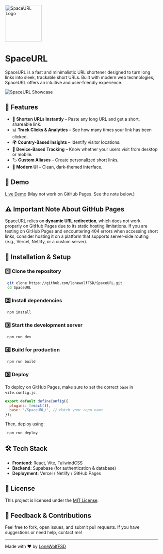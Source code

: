 <img src="https://i.ibb.co/Q3ymGmVN/DALL-E-2025-02-20-17-59-47-A-minimalistic-vector-logo-of-Earth-in-space-The-design-should-be-clean-a.png" alt="SpaceURL Logo" width="120" />

# SpaceURL

SpaceURL is a fast and minimalistic URL shortener designed to turn long links into sleek, trackable short URLs. Built with modern web technologies, SpaceURL offers an intuitive and user-friendly experience.

![SpaceURL Showcase](https://i.ibb.co/Kj4wMQBY/Screenshot-2025-02-21-184402.png)

## 🌟 Features

- 🔗 **Shorten URLs Instantly** – Paste any long URL and get a short, shareable link.
- 📊 **Track Clicks & Analytics** – See how many times your link has been clicked.
- 🌍 **Country-Based Insights** – Identify visitor locations.
- 📱 **Device-Based Tracking** – Know whether your users visit from desktop or mobile.
- 🏷️ **Custom Aliases** – Create personalized short links.
- 🎨 **Modern UI** – Clean, dark-themed interface.



## 🚀 Demo
[Live Demo](https://lonewolffsd.github.io/SpaceURL/) (May not work on GitHub Pages. See the note below.)



## ⚠️ Important Note About GitHub Pages
SpaceURL relies on **dynamic URL redirection**, which does not work properly on GitHub Pages due to its static hosting limitations. If you are testing on GitHub Pages and encountering 404 errors when accessing short links, consider hosting it on a platform that supports server-side routing (e.g., Vercel, Netlify, or a custom server).

## 🔧 Installation & Setup

### 1️⃣ Clone the repository
```sh
 git clone https://github.com/lonewolfFSD/SpaceURL.git
 cd SpaceURL
```

### 2️⃣ Install dependencies
```sh
 npm install
```

### 3️⃣ Start the development server
```sh
 npm run dev
```

### 4️⃣ Build for production
```sh
 npm run build
```

### 5️⃣ Deploy
To deploy on GitHub Pages, make sure to set the correct `base` in `vite.config.js`:
```js
export default defineConfig({
  plugins: [react()],
  base: '/SpaceURL/', // Match your repo name
});
```
Then, deploy using:
```sh
 npm run deploy
```

## 🛠️ Tech Stack
- **Frontend:** React, Vite, TailwindCSS
- **Backend:** Supabase (for authentication & database)
- **Deployment:** Vercel / Netlify / GitHub Pages

## 📜 License
This project is licensed under the [MIT License](LICENSE).

## 💬 Feedback & Contributions
Feel free to fork, open issues, and submit pull requests. If you have suggestions or need help, contact me!

---

Made with ❤️ by [LoneWolfFSD](https://github.com/lonewolfFSD)



